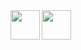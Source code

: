 <img align="left" width="47" src="https://github-readme-stats.vercel.app/api?username=mistercxmpy&theme=dark&show_icons=true" />
<img align="left" width="47" src="https://github-readme-stats.vercel.app/api/top-langs/?username=mistercxmpy&layout=compact" />
